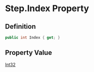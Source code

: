 # Step.Index Property
## Definition

```c#
public int Index { get; }
```

## Property Value

[Int32](https://learn.microsoft.com/en-gb/dotnet/api/System.Int32)
